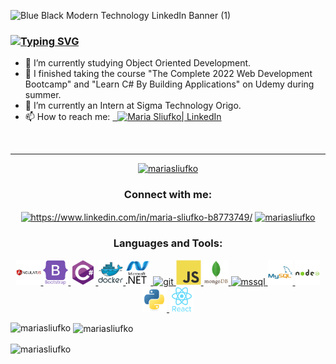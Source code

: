 
![Blue   Black Modern Technology LinkedIn Banner (1)](https://user-images.githubusercontent.com/89866298/195985522-259ab4b3-3c6a-4f60-8f66-075bd4c76a55.png)


### [![Typing SVG](https://readme-typing-svg.herokuapp.com?color=F71AF2&lines=Hi%2C+welcome+to+my+page+👋)](https://git.io/typing-svg)

- 🔭 I’m currently studying Object Oriented Development.
- 🌱 I finished taking the course "The Complete 2022 Web Development Bootcamp" and "Learn C# By Building Applications" on Udemy during summer.
- :briefcase: I’m currently an Intern at Sigma Technology Origo.
- 📫 How to reach me: <a href="https://www.linkedin.com/in/maria-sliufko-b8773749"> &nbsp; <img align="" src="https://raw.githubusercontent.com/yushi1007/yushi1007/main/images/linkedin.svg" alt="Maria Sliufko| LinkedIn" width="21px"/></a> 
 

</br>

<!--- [![GitHub Streak](http://github-readme-streak-stats.herokuapp.com?user=MariaSliufko&theme=cobalt)](https://git.io/streak-stats)--->


<!--- [![GitHub Streak](http://github-readme-streak-stats.herokuapp.com?user=MariaSliufko&theme=radical)](https://git.io/streak-stats)  --->



***
<p align="center"> <a href="https://github.com/ryo-ma/github-profile-trophy"><img src="https://github-profile-trophy.vercel.app/?username=mariasliufko" alt="mariasliufko" /></a> </p>

<h3 align="center">Connect with me:</h3>
<p align="center">
<a href="https://linkedin.com/in/https://www.linkedin.com/in/maria-sliufko-b8773749/" target="blank"><img align="center" src="https://raw.githubusercontent.com/rahuldkjain/github-profile-readme-generator/master/src/images/icons/Social/linked-in-alt.svg" alt="https://www.linkedin.com/in/maria-sliufko-b8773749/" height="30" width="40" /></a>
<a href="https://instagram.com/mariasliufko" target="blank"><img align="center" src="https://raw.githubusercontent.com/rahuldkjain/github-profile-readme-generator/master/src/images/icons/Social/instagram.svg" alt="mariasliufko" height="30" width="40" /></a>
</p>

<h3 align="center">Languages and Tools:</h3>
<p align="center"> <a href="https://angular.io" target="_blank" rel="noreferrer"> <img src="https://raw.githubusercontent.com/devicons/devicon/master/icons/angularjs/angularjs-original-wordmark.svg" alt="angularjs" width="40" height="40"/> </a> <a href="https://getbootstrap.com" target="_blank" rel="noreferrer"> <img src="https://raw.githubusercontent.com/devicons/devicon/master/icons/bootstrap/bootstrap-plain-wordmark.svg" alt="bootstrap" width="40" height="40"/> </a> <a href="https://www.w3schools.com/cs/" target="_blank" rel="noreferrer"> <img src="https://raw.githubusercontent.com/devicons/devicon/master/icons/csharp/csharp-original.svg" alt="csharp" width="40" height="40"/> </a> <a href="https://www.docker.com/" target="_blank" rel="noreferrer"> <img src="https://raw.githubusercontent.com/devicons/devicon/master/icons/docker/docker-original-wordmark.svg" alt="docker" width="40" height="40"/> </a> <a href="https://dotnet.microsoft.com/" target="_blank" rel="noreferrer"> <img src="https://raw.githubusercontent.com/devicons/devicon/master/icons/dot-net/dot-net-original-wordmark.svg" alt="dotnet" width="40" height="40"/> </a> <a href="https://git-scm.com/" target="_blank" rel="noreferrer"> <img src="https://www.vectorlogo.zone/logos/git-scm/git-scm-icon.svg" alt="git" width="40" height="40"/> </a> <a href="https://developer.mozilla.org/en-US/docs/Web/JavaScript" target="_blank" rel="noreferrer"> <img src="https://raw.githubusercontent.com/devicons/devicon/master/icons/javascript/javascript-original.svg" alt="javascript" width="40" height="40"/> </a> <a href="https://www.mongodb.com/" target="_blank" rel="noreferrer"> <img src="https://raw.githubusercontent.com/devicons/devicon/master/icons/mongodb/mongodb-original-wordmark.svg" alt="mongodb" width="40" height="40"/> </a> <a href="https://www.microsoft.com/en-us/sql-server" target="_blank" rel="noreferrer"> <img src="https://www.svgrepo.com/show/303229/microsoft-sql-server-logo.svg" alt="mssql" width="40" height="40"/> </a> <a href="https://www.mysql.com/" target="_blank" rel="noreferrer"> <img src="https://raw.githubusercontent.com/devicons/devicon/master/icons/mysql/mysql-original-wordmark.svg" alt="mysql" width="40" height="40"/> </a> <a href="https://nodejs.org" target="_blank" rel="noreferrer"> <img src="https://raw.githubusercontent.com/devicons/devicon/master/icons/nodejs/nodejs-original-wordmark.svg" alt="nodejs" width="40" height="40"/> </a> <a href="https://www.python.org" target="_blank" rel="noreferrer"> <img src="https://raw.githubusercontent.com/devicons/devicon/master/icons/python/python-original.svg" alt="python" width="40" height="40"/> </a> <a href="https://reactjs.org/" target="_blank" rel="noreferrer"> <img src="https://raw.githubusercontent.com/devicons/devicon/master/icons/react/react-original-wordmark.svg" alt="react" width="40" height="40"/> </a> </p>
<p><img align="left" src="https://github-readme-stats.vercel.app/api/top-langs?username=mariasliufko&show_icons=true&locale=en&layout=compact" alt="mariasliufko" /></p>

<p>&nbsp;<img align="center" src="https://github-readme-stats.vercel.app/api?username=mariasliufko&show_icons=true&locale=en" alt="mariasliufko" /></p>

<p><img align="center" src="https://github-readme-streak-stats.herokuapp.com/?user=mariasliufko&" alt="mariasliufko" /></p>
